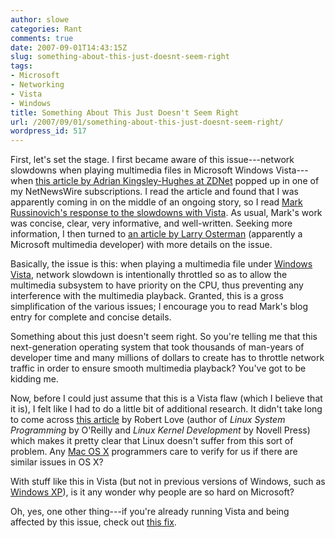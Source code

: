 ```yaml
---
author: slowe
categories: Rant
comments: true
date: 2007-09-01T14:43:15Z
slug: something-about-this-just-doesnt-seem-right
tags:
- Microsoft
- Networking
- Vista
- Windows
title: Something About This Just Doesn't Seem Right
url: /2007/09/01/something-about-this-just-doesnt-seem-right/
wordpress_id: 517
---
```


First, let's set the stage. I first became aware of this issue---network slowdowns when playing multimedia files in Microsoft Windows Vista---when [this article by Adrian Kingsley-Hughes at ZDNet](http://blogs.zdnet.com/hardware/?p=726) popped up in one of my NetNewsWire subscriptions. I read the article and found that I was apparently coming in on the middle of an ongoing story, so I read [Mark Russinovich's response to the slowdowns with Vista](http://blogs.technet.com/markrussinovich/archive/2007/08/27/1833290.aspx). As usual, Mark's work was concise, clear, very informative, and well-written. Seeking more information, I then turned to [an article by Larry Osterman](http://blogs.msdn.com/larryosterman/archive/2007/08/28/windows-vista-sound-causes-network-throughput-slowdowns.aspx) (apparently a Microsoft multimedia developer) with more details on the issue.

Basically, the issue is this: when playing a multimedia file under [Windows Vista](http://www.microsoft.com/windowsvista/), network slowdown is intentionally throttled so as to allow the multimedia subsystem to have priority on the CPU, thus preventing any interference with the multimedia playback. Granted, this is a gross simplification of the various issues; I encourage you to read Mark's blog entry for complete and concise details.

Something about this just doesn't seem right. So you're telling me that this next-generation operating system that took thousands of man-years of developer time and many millions of dollars to create has to throttle network traffic in order to ensure smooth multimedia playback? You've got to be kidding me.

Now, before I could just assume that this is a Vista flaw (which I believe that it is), I felt like I had to do a little bit of additional research. It didn't take long to come across [this article](http://blog.rlove.org/2007/08/those-dang-dpcs-clogging-mmcss.html) by Robert Love (author of _Linux System Programming_ by O'Reilly and _Linux Kernel Development_ by Novell Press) which makes it pretty clear that Linux doesn't suffer from this sort of problem. Any [Mac OS X](http://www.apple.com/macosx/) programmers care to verify for us if there are similar issues in OS X?

With stuff like this in Vista (but not in previous versions of Windows, such as [Windows XP](http://www.microsoft.com/windowsxp/)), is it any wonder why people are so hard on Microsoft?

Oh, yes, one other thing---if you're already running Vista and being affected by this issue, check out [this fix](http://courtneymalone.com/2007/08/28/a-note-on-vista-network-speed/).
